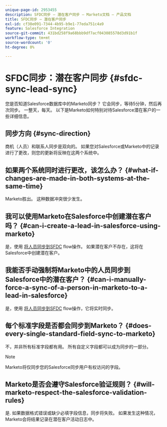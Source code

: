 ```yaml
---
unique-page-id: 2953455
description: SFDC同步 — 潜在客户同步 — Marketo文档 — 产品文档
title: SFDC同步 — 潜在客户同步
exl-id: cf38e091-7344-4b95-b9e1-77eda751c4a9
feature: Salesforce Integration
source-git-commit: 431bd258f9a68bbb9df7acf043085578d3d91b1f
workflow-type: tm+mt
source-wordcount: '0'
ht-degree: 0%

---
```


# SFDC同步：潜在客户同步 {#sfdc-sync-lead-sync}

您是否知道Salesforce数据库中的Marketo同步？ 它会同步，等待5分钟，然后再次同步。 一整天，每天。 以下是Marketo如何特别对待Salesforce潜在客户的一些详细信息。

## 同步方向 {#sync-direction}

商机（人员）和联系人同步是双向的。 如果您对Salesforce或Marketo中的记录进行了更改，则您的更新将反映在这两个系统中。

## 如果两个系统同时进行更改，该怎么办？ {#what-if-changes-are-made-in-both-systems-at-the-same-time}

Marketo胜出。 这种数据冲突很少发生。

## 我可以使用Marketo在Salesforce中创建潜在客户吗？ {#can-i-create-a-lead-in-salesforce-using-marketo}

是，使用 [将人员同步到SFDC](/help/marketo/product-docs/core-marketo-concepts/smart-campaigns/salesforce-flow-actions/sync-person-to-sfdc.md) flow操作。 如果潜在客户不存在，这将在Salesforce中创建潜在客户。

## 我能否手动强制将Marketo中的人员同步到Salesforce中的潜在客户？ {#can-i-manually-force-a-sync-of-a-person-in-marketo-to-a-lead-in-salesforce}

是，使用 [将人员同步到SFDC](/help/marketo/product-docs/core-marketo-concepts/smart-campaigns/salesforce-flow-actions/sync-person-to-sfdc.md) flow操作，它将实时同步。

## 每个标准字段是否都会同步到Marketo？ {#does-every-single-standard-field-sync-to-marketo}

不，并非所有标准字段都有用。 所有自定义字段都可以成为同步的一部分。

>[!NOTE]
>
>Marketo将仅同步您的Salesforce同步用户有权访问的字段。

## Marketo是否会遵守Salesforce验证规则？ {#will-marketo-respect-the-salesforce-validation-rules}

是. 如果数据格式错误或缺少必填字段信息，同步将失败。 如果发生这种情况，Marketo会将结果记录在潜在客户活动日志中。
